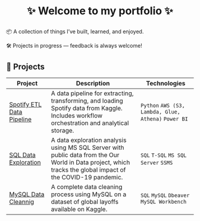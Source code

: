 # <p align="center">✨ Welcome to my portfolio ✨</p> 

📦 A collection of things I’ve built, learned, and enjoyed.

🛠️ Projects in progress — feedback is always welcome!  

## 🚀 Projects 

| Project | Description | Technologies |
|---------|-------------|--------------|
| [Spotify ETL Data Pipeline](https://github.com/augusto-rosa/spotify-data-pipeline) | A data pipeline for extracting, transforming, and loading Spotify data from Kaggle. Includes workflow orchestration and analytical storage. | `Python` `AWS (S3, Lambda, Glue, Athena)` `Power BI` |
| [SQL Data Exploration](https://github.com/augusto-rosa/SQL-Data-Exploration) | A data exploration analysis using MS SQL Server with public data from the Our World in Data project, which tracks the global impact of the COVID-19 pandemic. | `SQL` `T-SQL` `MS SQL Server` `SSMS` |
| [MySQL Data Cleannig](https://github.com/augusto-rosa/mysql-data-cleaning) | A complete data cleaning process using MySQL on a dataset of global layoffs available on Kaggle. | `SQL` `MySQL` `Dbeaver` `MySQL Workbench` |
